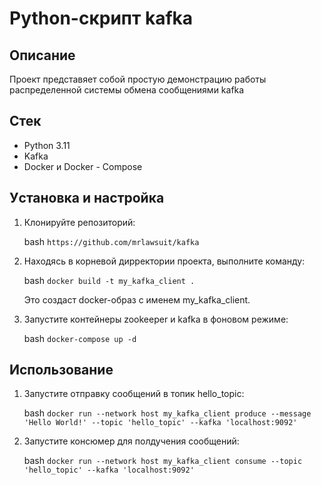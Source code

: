 # Python-скрипт kafka

## Описание

Проект представяет собой простую демонстрацию работы распределенной системы обмена сообщениями kafka

## Стек

- Python 3.11
- Kafka
- Docker и Docker - Compose

## Уcтановка и настройка

1. Клонируйте репозиторий:

    bash
    `https://github.com/mrlawsuit/kafka`

2. Находясь в корневой дирректории проекта, выполните команду:
    
    bash
    `docker build -t my_kafka_client .`
    
    Это создаст docker-образ с именем my_kafka_client.

3. Запустите контейнеры zookeeper и kafka в фоновом режиме:

    bash `docker-compose up -d`

## Использование

1. Запустите отправку сообщений в топик hello_topic:
    
    bash `docker run --network host my_kafka_client produce --message 'Hello World!' --topic 'hello_topic' --kafka 'localhost:9092'`

2. Запустите консюмер для полдучения сообщений:

    bash `docker run --network host my_kafka_client consume --topic 'hello_topic' --kafka 'localhost:9092'`
